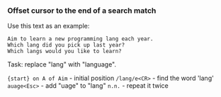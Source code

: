 ### Offset cursor to the end of a search match

Use this text as an example:

```text
Aim to learn a new programming lang each year.
Which lang did you pick up last year?
Which langs would you like to learn?
```

Task: replace "lang" with "language".

`{start} on A of Aim` - initial position
`/lang/e<CR>` - find the word 'lang'
`auage<Esc>` - add "uage" to "lang"
`n.n.` - repeat it twice
